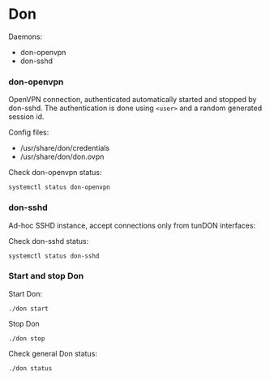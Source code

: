 # Don

Daemons:

- don-openvpn
- don-sshd

### don-openvpn

OpenVPN connection, authenticated automatically started and stopped by don-sshd.
The authentication is done using `<user>` and a random generated session id.

Config files:

- /usr/share/don/credentials
- /usr/share/don/don.ovpn

Check don-openvpn status:
```
systemctl status don-openvpn
```

### don-sshd

Ad-hoc SSHD instance, accept connections only from tunDON interfaces:

Check don-sshd status:
```
systemctl status don-sshd
```

### Start and stop Don

Start Don:

```
./don start
```

Stop Don
```
./don stop
```

Check general Don status:
```
./don status
```
